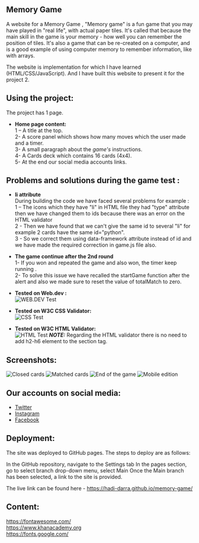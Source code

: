 ## Memory Game
A website for a Memory Game , "Memory game" is a fun game that you may have played in "real life", with actual paper tiles. It's called that because the main skill in the game is your memory - how well you can remember the position of tiles. It's also a game that can be re-created on a computer, and is a good example of using computer memory to remember information, like with arrays.

The website is implementation for which I have learned (HTML/CSS/JavaScript).
And I have built this website to present it for the project 2.

## Using the project: 
The project has 1 page. 
-	**Home page content:**<br />
1 – A title at the top.<br />
2- A  score panel which shows how many moves which the user made and a timer.<br />
3- A small paragraph about the *game's* instructions.<br />
4- A Cards deck which contains 16 cards (4x4).<br />
5- At the end our social media accounts links.<br />

## Problems and solutions during the game test : <br />
-	**li attribute**<br />
During building the code we have faced several problems for example :<br />
1 – The icons which they have "li" in HTML file they had "type" attribute then we have changed them to ids because there was an error on the HTML validator<br />
2 - Then we have found that we can't give the same id to several "li" for example 2 cards have the same id="python".<br />
3 - So we correct them using data-framework attribute instead of id and we have made the required correction in game.js file also.<br />

-	**The game continue after the 2nd round**<br />
1- If you won and repeated the game and also won, the timer keep running .<br />
2- To solve this issue we have recalled the startGame function after the alert and also we made sure to reset the value of totalMatch to zero.<br />

-	**Tested on Web.dev :**<br />
![WEB.DEV Test](assets/images/web-dev-test.png)

-	**Tested on W3C CSS Validator:**<br />
![CSS Test](assets/images/css-checker.png)

-	**Tested on W3C HTML Validator:**<br />
![HTML Test](assets/images/html-checker.png)
**_NOTE:_**  Regarding the HTML validator there is no need to add h2-h6 element to the section tag.<br />

## Screenshots: 
![Closed cards](assets/images/closed-cards.png)
![Matched cards](assets/images/matched-cards.png)
![End of the game](assets/images/end-of-the-game.png)
![Mobile edition](assets/images/mobile-edition.jpg)

## Our accounts on social media:
 - [Twitter](https://twitter.com/)
 - [Instagram](https://www.instagram.com/)
 - [Facebook](https://www.facebook.com/)

## Deployment:
The site was deployed to GitHub pages. The steps to deploy are as follows:<br />

In the GitHub repository, navigate to the Settings tab In the pages section, go to select branch drop-down menu, select Main Once the Main branch has been selected, a link to the site is provided.<br />

The live link can be found here - https://hadi-darra.github.io/memory-game/

## Content: 
https://fontawesome.com/<br />
https://www.khanacademy.org<br />
https://fonts.google.com/<br />